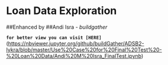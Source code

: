 # Loan Data Exploration
##Enhanced by
##Andi Isra - *buildgather*

**`for better view you can visit [HERE]`**(https://nbviewer.jupyter.org/github/buildGather/ADSB2-Iykra/blob/master/Use%20Case%20for%20Final%20Test%20-%20Loan%20Data/Andi%20M%20Isra_FinalTest.ipynb)